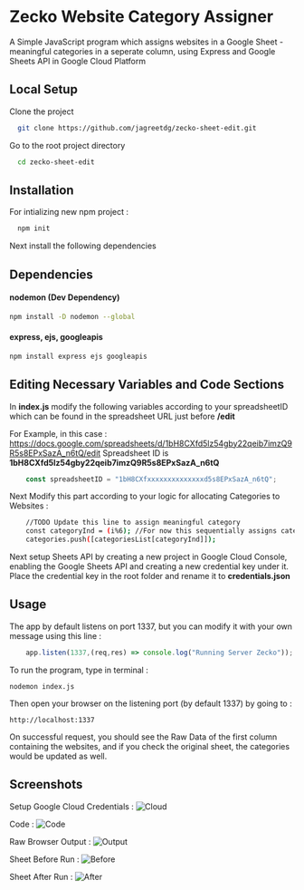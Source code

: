 
# Zecko Website Category Assigner

A Simple JavaScript program which assigns websites in a Google Sheet - meaningful categories in a seperate column, using Express and Google Sheets API in Google Cloud Platform


## Local Setup

Clone the project

```bash
  git clone https://github.com/jagreetdg/zecko-sheet-edit.git
```

Go to the root project directory

```bash
  cd zecko-sheet-edit
```


## Installation

For intializing new npm project :

```bash
  npm init
```
Next install the following dependencies
## Dependencies

#### nodemon (Dev Dependency)

```bash
npm install -D nodemon --global
```

#### express, ejs, googleapis

```bash
npm install express ejs googleapis
```


## Editing Necessary Variables and Code Sections

In **index.js** modify the following variables according to your spreadsheetID which can be found in the spreadsheet URL just before **/edit**

For Example, in this case :
https://docs.google.com/spreadsheets/d/1bH8CXfd5lz54gby22qeib7imzQ9R5s8EPxSazA_n6tQ/edit
Spreadsheet ID is **1bH8CXfd5lz54gby22qeib7imzQ9R5s8EPxSazA_n6tQ**

```javascript
    const spreadsheetID = "1bH8CXfxxxxxxxxxxxxxxd5s8EPxSazA_n6tQ";
```

Next Modify this part according to your logic for allocating Categories to Websites :
```bash
    //TODO Update this line to assign meaningful category
    const categoryInd = (i%6); //For now this sequentially assigns categories
    categories.push([categoriesList[categoryInd]]);
```
Next setup Sheets API by creating a new project in Google Cloud Console, enabling the Google Sheets API and creating a new credential key under it. Place the credential key in the root folder and rename it to **credentials.json**
## Usage

The app by default listens on port 1337, but you can modify it with your own message using this line :

```javascript
    app.listen(1337,(req,res) => console.log("Running Server Zecko"));
```

To run the program, type in terminal :
```
nodemon index.js
```

Then open your browser on the listening port (by default 1337) by going to :
```
http://localhost:1337
```

On successful request, you should see the Raw Data of the first column containing the websites, and if you check the original sheet, the categories would be updated as well.


## Screenshots

Setup Google Cloud Credentials :
![Cloud](https://imgur.com/0UE2Hxd.png)

Code :
![Code](https://imgur.com/2vOe4br.png)

Raw Browser Output :
![Output](https://imgur.com/74yCLWD.png)

Sheet Before Run :
![Before](https://imgur.com/3zdZkiY.png)

Sheet After Run :
![After](https://imgur.com/GCoYpas.png)
